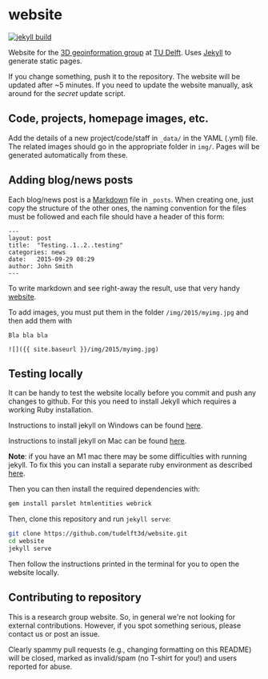 # website

[![jekyll build](https://github.com/tudelft3d/website/actions/workflows/jekyll-build.yml/badge.svg)](https://github.com/tudelft3d/website/actions/workflows/jekyll-build.yml)


Website for the [3D geoinformation group](http://3dgeoinfo.bk.tudelft.nl) at [TU Delft](http://www.tudelft.nl). Uses [Jekyll](http://www.jekyllrb.com) to generate static pages.

If you change something, push it to the repository. The website will be updated after ~5 minutes. If you need to update the website manually, ask around for the *secret* update script.


## Code, projects, homepage images, etc.

Add the details of a new project/code/staff in `_data/` in the YAML (.yml) file. The related images should go in the appropriate folder in `img/`. Pages will be generated automatically from these.


## Adding blog/news posts

Each blog/news post is a [Markdown](http://daringfireball.net/projects/markdown/syntax) file in `_posts`. When creating one, just copy the structure of the other ones, the naming convention for the files must be followed and each file should have a header of this form:

```
---
layout: post
title:  "Testing..1..2..testing"
categories: news
date:   2015-09-29 08:29
author: John Smith
---
```

To write markdown and see right-away the result, use that very handy [website](http://dillinger.io). 

To add images, you must put them in the folder `/img/2015/myimg.jpg` and then add them with 

```
Bla bla bla 

![]({{ site.baseurl }}/img/2015/myimg.jpg)
```

## Testing locally
It can be handy to test the website locally before you commit and push any changes to github. For this you need to install Jekyll which requires a working Ruby installation. 

Instructions to install jekyll on Windows can be found [here](https://jekyllrb.com/docs/installation/windows).

Instructions to install jekyll on Mac can be found [here](https://jekyllrb.com/docs/installation/macos/).

**Note**: if you have an M1 mac there may be some difficulties with running jekyll. To fix this you can install a separate ruby environment as described [here]( http://www.earthinversion.com/blogging/how-to-install-jekyll-on-appple-m1-macbook/).

Then you can then install the required dependencies with:

```bash
gem install parslet htmlentities webrick
```

Then, clone this repository and run `jekyll serve`:

```bash 
git clone https://github.com/tudelft3d/website.git
cd website
jekyll serve
```

Then follow the instructions printed in the terminal for you to open the website locally.


## Contributing to repository

This is a research group website. So, in general we're not looking for external contributions. However, if you spot something serious, please contact us or post an issue.

Clearly spammy pull requests (e.g., changing formatting on this README) will be closed, marked as invalid/spam (no T-shirt for you!) and users reported for abuse.

